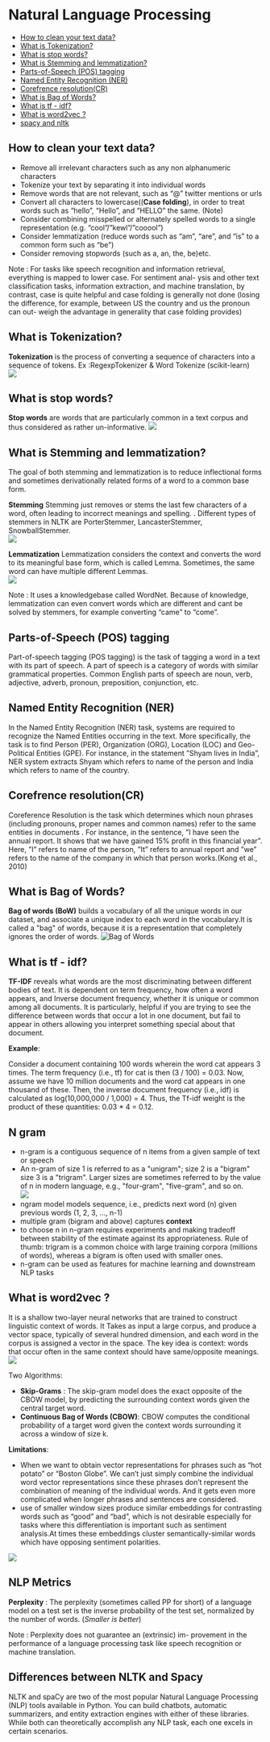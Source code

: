 # Natural Language Processing
* [How to clean your text data?](#a)
* [What is Tokenization?](#b)
* [What is stop words?](#c)
* [What is Stemming and lemmatization?](#d)
* [Parts-of-Speech (POS) tagging](#e)
* [Named Entity Recognition (NER)](#f)
* [Corefrence resolution(CR)](#g)
* [What is Bag of Words?](#h)
* [What is tf - idf?](#i)
* [What is word2vec ?](#k)
* [spacy and nltk](#l)


## How to clean your text data?  <a name="a"></br>

  - Remove all irrelevant characters such as any non alphanumeric characters
  - Tokenize your text by separating it into individual words
  - Remove words that are not relevant, such as “@” twitter mentions or urls
  - Convert all characters to lowercase((**Case folding**), in order to treat words such as “hello”, “Hello”, and “HELLO” the same. (Note)
  - Consider combining misspelled or alternately spelled words to a single representation (e.g. “cool”/”kewl”/”cooool”)
  - Consider lemmatization (reduce words such as “am”, “are”, and “is” to a common form such as “be”)
  - Consider removing stopwords (such as a, an, the, be)etc.

Note : For tasks like speech recognition and information retrieval, everything is mapped to lower case. For sentiment anal-
ysis and other text classification tasks, information extraction, and machine translation, by contrast, case is quite helpful and case folding is generally not done (losing the difference, for example, between US the country and us the pronoun can out-
weigh the advantage in generality that case folding provides)

## What is Tokenization?  <a name="b"></br>
 
**Tokenization** is the process of converting a sequence of characters into a sequence of tokens.
Ex :RegexpTokenizer & Word Tokenize (scikit-learn)</br>
![](https://github.com/theainerd/MLInterview/blob/master/images/Screenshot%20from%202018-10-04%2014-14-08.png)

## What is stop words?  <a name="c"></br>

**Stop words** are words that are particularly common in a text corpus and thus considered as rather un-informative.
![](https://github.com/theainerd/MLInterview/blob/master/images/Screenshot%20from%202018-10-04%2014-14-25.png)

## What is Stemming and lemmatization?  <a name="d"></br>

The goal of both stemming and lemmatization is to reduce inflectional forms and sometimes derivationally related forms of a word to a common base form.</br>

**Stemming** Stemming just removes or stems the last few characters of a word, often leading to incorrect meanings and spelling. . Different types of stemmers in NLTK are PorterStemmer, LancasterStemmer, SnowballStemmer.</br>
![](https://github.com/theainerd/MLInterview/blob/master/images/Screenshot%20from%202018-10-04%2014-14-52.png)

**Lemmatization** Lemmatization considers the context and converts the word to its meaningful base form, which is called Lemma. Sometimes, the same word can have multiple different Lemmas.</br>
![](https://github.com/theainerd/MLInterview/blob/master/images/Screenshot%20from%202018-10-04%2014-16-00.png)

Note : It uses a knowledgebase called WordNet. Because of knowledge, lemmatization can even convert words which are different and cant be solved by stemmers, for example converting “came” to “come”.

## Parts-of-Speech (POS) tagging  <a name="e"></br>

Part-of-speech tagging (POS tagging) is the task of tagging a word in a text with its part of speech. A part of speech is a category of words with similar grammatical properties. Common English parts of speech are noun, verb, adjective, adverb, pronoun, preposition, conjunction, etc. 

## Named Entity Recognition (NER) <a name="f"></br>

In the Named Entity Recognition (NER) task, systems are required to recognize the Named Entities occurring in the text. More specifically, the task is to find Person (PER), Organization (ORG), Location
(LOC) and Geo-Political Entities (GPE). For instance, in the statement ”Shyam lives in India”, NER system extracts Shyam which refers to name of the person and India which refers to name of the country.

## Corefrence resolution(CR)  <a name="g"></br>

Coreference Resolution is the task which determines which noun phrases (including pronouns,
proper names and common names) refer to the same entities in documents . For instance, in the sentence, ”I have seen the annual report. It shows that we have gained 15% profit in this financial year”. Here, ”I” refers to name of the person, ”It” refers to annual report and ”we” refers to the name of the company in which that person works.(Kong et al., 2010)

## What is Bag of Words?  <a name="h"></br>
**Bag of words (BoW)** builds a vocabulary of all the unique words in our dataset, and associate a unique index to each word in the vocabulary.It is called a "bag" of words, because it is a representation that completely ignores the order of words.
![Bag of Words](https://github.com/theainerd/MLInterview/blob/master/images/bag.jpg)

## What is tf - idf?  <a name="i"></br>
**TF-IDF** reveals what words are the most discriminating between different bodies of text. It is dependent on term frequency, how often a word appears, and Inverse document frequency, whether it is unique or common among all documents. It is particularly, helpful if you are trying to see the difference between words that occur a lot in one document, but fail to appear in others allowing you interpret something special about that document.

**Example**:

Consider a document containing 100 words wherein the word cat appears 3 times. The term frequency (i.e., tf) for cat is then (3 / 100) = 0.03. Now, assume we have 10 million documents and the word cat appears in one thousand of these. Then, the inverse document frequency (i.e., idf) is calculated as log(10,000,000 / 1,000) = 4. Thus, the Tf-idf weight is the product of these quantities: 0.03 * 4 = 0.12.

## N gram  <a name="j"></br>

* n-gram is a contiguous sequence of n items from a given sample of text or speech
* An n-gram of size 1 is referred to as a "unigram"; size 2 is a "bigram" size 3 is a "trigram". Larger sizes are sometimes referred to by the value of n in modern language, e.g., "four-gram", "five-gram", and so on.</br>
![](https://github.com/theainerd/MLInterview/blob/master/images/Screenshot%20from%202018-10-04%2014-17-53.png)
* ngram model models sequence, i.e., predicts next word (n) given previous words (1, 2, 3, ..., n-1)
* multiple gram (bigram and above) captures **context**
* to choose n in n-gram requires experiments and making tradeoff between stability of the estimate against its appropriateness. Rule of thumb: trigram is a common choice with large training corpora (millions of words), whereas a bigram is often used with smaller ones.
* n-gram can be used as features for machine learning and downstream NLP tasks

## What is word2vec ?  <a name="k"></br>

It is a shallow two-layer neural networks that are trained to construct linguistic context of words.
It Takes as input a large corpus, and produce a vector space, typically of several hundred dimension, and each word in the corpus is assigned a vector in the space.
The key idea is context: words that occur often in the same context should have same/opposite meanings.
![](https://github.com/theainerd/MLInterview/blob/master/images/WordEmbeddings.png)

Two Algorithms:
* **Skip-Grams** : The skip-gram model does the exact opposite of the CBOW model, by predicting the surrounding context words
given the central target word.
* **Continuous Bag of Words (CBOW)**: CBOW computes the conditional probability of a target word given the context words surrounding it across a window of size k.

**Limitations**:

* When we want to obtain vector representations for phrases such as “hot potato” or “Boston Globe”. We can’t just simply combine the individual word vector representations since these phrases don’t represent the combination of meaning of the individual words. And it gets even more complicated when longer phrases and sentences are considered.
* use of smaller window sizes produce similar embeddings for contrasting words such as “good” and “bad”, which is not desirable especially for tasks where this differentiation is important such as sentiment analysis.At times these embeddings cluster semantically-similar words which have opposing sentiment polarities.



![](https://github.com/theainerd/MLInterview/blob/master/images/CBOW.png)

## NLP Metrics

**Perplexity** : The perplexity (sometimes called PP for short)
of a language model on a test set is the inverse probability of the test set, normalized
by the number of words. (*Smaller is better*)

Note : Perplexity does not guarantee an (extrinsic) im-
provement in the performance of a language processing task like speech recognition
or machine translation.

## Differences between NLTK and Spacy <a name="l"></br>
NLTK and spaCy are two of the most popular Natural Language Processing (NLP) tools available in Python. You can build chatbots, automatic summarizers, and entity extraction engines with either of these libraries. While both can theoretically accomplish any NLP task, each one excels in certain scenarios.
